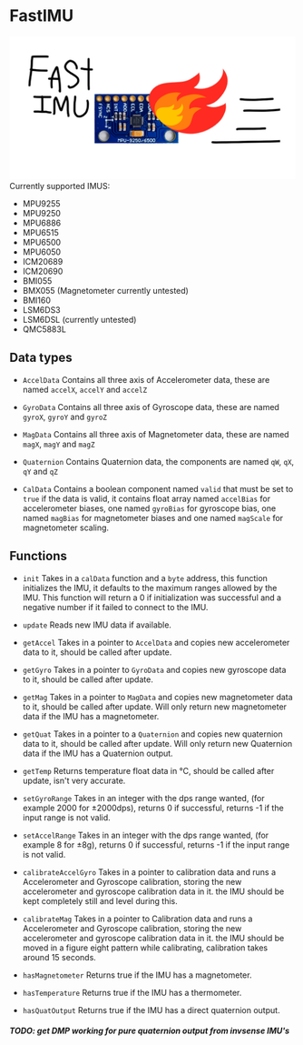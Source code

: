 # FastIMU
![1](fast.png)
Currently supported IMUS: 

* MPU9255 
* MPU9250 
* MPU6886 
* MPU6515 
* MPU6500 
* MPU6050
* ICM20689 
* ICM20690 
* BMI055 
* BMX055 (Magnetometer currently untested)
* BMI160
* LSM6DS3 
* LSM6DSL (currently untested)
* QMC5883L

## Data types

* ```AccelData``` Contains all three axis of Accelerometer data, these are named ```accelX```, ```accelY``` and ```accelZ```

* ```GyroData``` Contains all three axis of Gyroscope data, these are named ```gyroX```, ```gyroY``` and ```gyroZ```

* ```MagData``` Contains all three axis of Magnetometer data, these are named ```magX```, ```magY``` and ```magZ```

* ```Quaternion``` Contains Quaternion data, the components are named ```qW```, ```qX```, ```qY``` and ```qZ```

* ```CalData``` Contains a boolean component named ```valid``` that must be set to ```true``` if the data is valid, it contains float array named ```accelBias``` for accelerometer biases, one named ```gyroBias``` for gyroscope bias, one named ```magBias``` for magnetometer biases and one named ```magScale``` for magnetometer scaling.

## Functions
* ```init``` Takes in a ```calData``` function and a ```byte``` address, this function initializes the IMU, it defaults to the maximum ranges allowed by the IMU. This function will return a 0 if initialization was successful and a negative number if it failed to connect to the IMU.

* ```update``` Reads new IMU data if available.

* ```getAccel``` Takes in a pointer to ```AccelData``` and copies new accelerometer data to it, should be called after update.

* ```getGyro``` Takes in a pointer to ```GyroData``` and copies new gyroscope data to it, should be called after update.

* ```getMag``` Takes in a pointer to ```MagData``` and copies new magnetometer data to it, should be called after update. Will only return new magnetometer data if the IMU has a magnetometer.
 
* ```getQuat``` Takes in a pointer to a ```Quaternion``` and copies new quaternion data to it, should be called after update. Will only return new Quaternion data if the IMU has a Quaternion output.

* ```getTemp``` Returns temperature float data in °C, should be called after update, isn't very accurate.

* ```setGyroRange``` Takes in an integer with the dps range wanted, (for example 2000 for ±2000dps), returns 0 if successful, returns -1 if the input range is not valid.

* ```setAccelRange``` Takes in an integer with the dps range wanted, (for example 8 for ±8g), returns 0 if successful, returns -1 if the input range is not valid.

* ```calibrateAccelGyro``` Takes in a pointer to calibration data and runs a Accelerometer and Gyroscope calibration, storing the new accelerometer and gyroscope calibration data in it. the IMU should be kept completely still and level during this.

* ```calibrateMag``` Takes in a pointer to Calibration data and runs a Accelerometer and Gyroscope calibration, storing the new accelerometer and gyroscope calibration data in it. the IMU should be moved in a figure eight pattern while calibrating, calibration takes around 15 seconds.

* ```hasMagnetometer``` Returns true if the IMU has a magnetometer.

* ```hasTemperature``` Returns true if the IMU has a thermometer.

* ```hasQuatOutput``` Returns true if the IMU has a direct quaternion output.

##### TODO: get DMP working for pure quaternion output from invsense IMU's